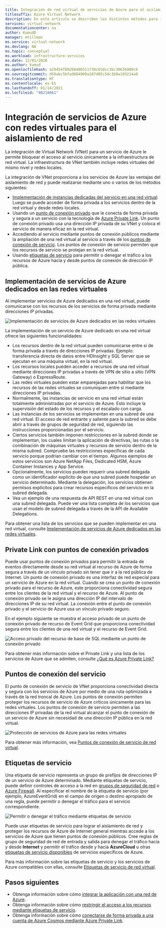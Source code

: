 ```yaml
---
title: Integración de red virtual de servicios de Azure para el aislamiento de red
titlesuffix: Azure Virtual Network
description: En este artículo se describen los distintos métodos para integrar un servicio de Azure en una red virtual que le permite acceder de forma segura al servicio de Azure.
services: virtual-network
documentationcenter: na
author: KumudD
manager: mtillman
ms.service: virtual-network
ms.devlang: NA
ms.topic: conceptual
ms.workload: infrastructure-services
ms.date: 12/01/2020
ms.author: kumud
ms.openlocfilehash: a29454f09268406511730c63dcc3bc3063b909c6
ms.sourcegitcommit: d59abc5bfad604909a107d05c5dc1b9a193214a8
ms.translationtype: HT
ms.contentlocale: es-ES
ms.lasthandoff: 01/14/2021
ms.locfileid: "98218661"
---
```

# <a name="integrate-azure-services-with-virtual-networks-for-network-isolation"></a>Integración de servicios de Azure con redes virtuales para el aislamiento de red

La integración de Virtual Network (VNet) para un servicio de Azure le permite bloquear el acceso al servicio únicamente a la infraestructura de red virtual. La infraestructura de VNet también incluye redes virtuales del mismo nivel y redes locales.

La integración de VNet proporciona a los servicios de Azure las ventajas del aislamiento de red y puede realizarse mediante uno o varios de los métodos siguientes:
- [Implementación de instancias dedicadas del servicio en una red virtual](virtual-network-for-azure-services.md). Luego se puede acceder de forma privada a los servicios dentro de la red virtual y desde redes locales.
- Usando un [punto de conexión privado](../private-link/private-endpoint-overview.md) que le conecta de forma privada y segura a un servicio con la tecnología de [Azure Private Link](../private-link/private-link-overview.md). Un punto de conexión privado usa una dirección IP privada de su VNet y coloca el servicio de manera eficaz en la red virtual.
- Accediendo al servicio mediante puntos de conexión públicos mediante la ampliación de una red virtual al servicio a través de los [puntos de conexión de servicio](virtual-network-service-endpoints-overview.md). Los puntos de conexión de servicio permiten que los recursos de servicio se protejan en la red virtual.
- Usando [etiquetas de servicio](service-tags-overview.md) para permitir o denegar el tráfico a los recursos de Azure hacia y desde puntos de conexión de dirección IP pública.

## <a name="deploy-dedicated-azure-services-into-virtual-networks"></a>Implementación de servicios de Azure dedicados en las redes virtuales

Al implementar servicios de Azure dedicados en una red virtual, puede comunicarse con los recursos de los servicios de forma privada mediante direcciones IP privadas.

![Implementación de servicios de Azure dedicados en las redes virtuales](./media/virtual-network-for-azure-services/deploy-service-into-vnet.png)

La implementación de un servicio de Azure dedicado en una red virtual ofrece las siguientes funcionalidades:
- Los recursos dentro de la red virtual pueden comunicarse entre sí de forma privada a través de direcciones IP privadas. Ejemplo: transferencia directa de datos entre HDInsight y SQL Server que se ejecutan en una máquina virtual, en la red virtual.
- Los recursos locales pueden acceder a recursos de una red virtual mediante direcciones IP privadas a través de VPN de sitio a sitio (VPN Gateway) o ExpressRoute.
- Las redes virtuales pueden estar emparejadas para habilitar que los recursos de las redes virtuales se comuniquen entre sí mediante direcciones IP privadas.
- Normalmente, las instancias de servicio en una red virtual están totalmente administradas por el servicio de Azure. Esto incluye la supervisión del estado de los recursos y el escalado con carga.
- Las instancias de los servicios se implementan en una subred de una red virtual. El acceso de red entrante y saliente para la subred se debe abrir a través de grupos de seguridad de red, siguiendo las instrucciones proporcionadas por el servicio.
- Ciertos servicios también imponen restricciones en la subred donde se implementan, los cuales limitan la aplicación de directivas, las rutas o la combinación de máquinas virtuales y recursos de servicio dentro de la misma subred. Compruebe las restricciones específicas de cada servicio porque podrían cambiar con el tiempo. Algunos ejemplos de estos servicios son Azure NetApp Files, Dedicated HSM, Azure Container Instances y App Service.
- Opcionalmente, los servicios pueden requerir una subred delegada como un identificador explícito de que una subred puede hospedar un servicio determinado. Mediante la delegación, los servicios obtienen permisos explícitos para crear recursos específicos del servicio en la subred delegada.
- Vea un ejemplo de una respuesta de API REST en una red virtual con una subred delegada. Puede ver una lista completa de los servicios que usan el modelo de subred delegada a través de la API de Available Delegations.

Para obtener una lista de los servicios que se pueden implementar en una red virtual, consulte [Implementación de servicios de Azure dedicados en las redes virtuales](virtual-network-for-azure-services.md).

## <a name="private-link-and-private-endpoints"></a>Private Link con puntos de conexión privados

Puede usar puntos de conexión privados para permitir la entrada de eventos directamente desde su red virtual al recurso de Azure de forma segura a través de un vínculo privado sin tener que ir a la red pública de Internet. Un punto de conexión privado es una interfaz de red especial para un servicio de Azure en la red virtual. Cuando se crea un punto de conexión privado para el recurso de Azure, este proporciona conectividad segura entre los clientes de la red virtual y el recurso de Azure. Al punto de conexión privado se le asigna una dirección IP del intervalo de direcciones IP de su red virtual. La conexión entre el punto de conexión privado y el servicio de Azure usa un vínculo privado seguro.

En el ejemplo siguiente se muestra el acceso privado de un punto de conexión privado de recurso de Event Grid que proporciona conectividad segura entre los clientes de una red virtual y el recurso de Event Grid.

![Acceso privado del recurso de base de SQL mediante un punto de conexión privado](./media/network-isolation/architecture-diagram.png)

Para obtener más información sobre el Private Link y una lista de los servicios de Azure que se admiten, consulte [¿Qué es Azure Private Link?](../private-link/private-link-overview.md)

## <a name="service-endpoints"></a>Puntos de conexión del servicio
El punto de conexión de servicio de VNet proporciona conectividad directa y segura con los servicios de Azure por medio de una ruta optimizada a través de la red troncal de Azure. Los puntos de conexión permiten proteger los recursos de servicio de Azure críticos únicamente para las redes virtuales. Los puntos de conexión de servicio permiten a las direcciones IP privadas de la red virtual alcanzar el punto de conexión de un servicio de Azure sin necesidad de una dirección IP pública en la red virtual.

![Protección de servicios de Azure para las redes virtuales](./media/virtual-network-service-endpoints-overview/VNet_Service_Endpoints_Overview.png)

Para obtener más información, vea [Puntos de conexión de servicio de red virtual](virtual-network-service-endpoints-overview.md).

## <a name="service-tags"></a>Etiquetas de servicio

Una etiqueta de servicio representa un grupo de prefijos de direcciones IP de un servicio de Azure determinado. Mediante etiquetas de servicio, puede definir controles de acceso a la red en [grupos de seguridad de red](./network-security-groups-overview.md#security-rules) o [Azure Firewall](../firewall/service-tags.md). Al especificar el nombre de la etiqueta de servicio (por ejemplo, AzureEventGrid) en el campo de origen o destino apropiado de una regla, puede permitir o denegar el tráfico para el servicio correspondiente.

![Permitir o denegar el tráfico mediante etiquetas de servicio](./media/network-isolation/service-tags.png)

Puede usar etiquetas de servicio para lograr el aislamiento de red y proteger los recursos de Azure de Internet general mientras accede a los servicios de Azure que tienen puntos de conexión públicos. Cree reglas de grupo de seguridad de red de entrada y salida para denegar el tráfico hacia y desde **Internet** y permitir el tráfico desde y hacia **AzureCloud** u otras [etiquetas de servicio disponibles](service-tags-overview.md#available-service-tags) de servicios específicos de Azure.

Para más información sobre las etiquetas de servicio y los servicios de Azure compatibles con ellas, consulte [Etiquetas de servicio de red virtual](service-tags-overview.md).

## <a name="next-steps"></a>Pasos siguientes

- Obtenga información sobre cómo [integrar la aplicación con una red de Azure](../app-service/web-sites-integrate-with-vnet.md).
- Obtenga información sobre cómo [restringir el acceso a los recursos mediante etiquetas de servicio](tutorial-restrict-network-access-to-resources.md).
- Obtenga información sobre cómo [conectarse de forma privada a una cuenta de Azure Cosmos mediante Azure Private Link](../private-link/tutorial-private-endpoint-cosmosdb-portal.md).